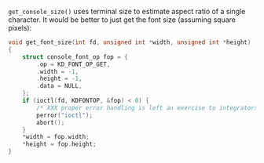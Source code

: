 `get_console_size()` uses terminal size to estimate aspect ratio of a single character.
It would be better to just get the font size (assuming square pixels):
```c
void get_font_size(int fd, unsigned int *width, unsigned int *height)
{
    struct console_font_op fop = {
        .op = KD_FONT_OP_GET,
        .width = -1,
        .height = -1,
        .data = NULL,
    };
    if (ioctl(fd, KDFONTOP, &fop) < 0) {
        /* XXX proper error handling is left an exercise to integrators */
        perror("ioctl");
        abort();
    }
    *width = fop.width;
    *height = fop.height;
}
```
